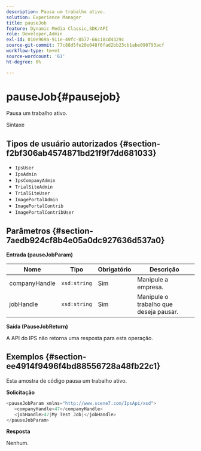 ```yaml
---
description: Pausa um trabalho ativo.
solution: Experience Manager
title: pauseJob
feature: Dynamic Media Classic,SDK/API
role: Developer,Admin
exl-id: 010e969a-911e-49fc-8577-66c18cd4329c
source-git-commit: 77c88d5fe20e048f6fad2bb23cb1abe090793acf
workflow-type: tm+mt
source-wordcount: '61'
ht-degree: 0%

---
```


# pauseJob{#pausejob}

Pausa um trabalho ativo.

Sintaxe

## Tipos de usuário autorizados {#section-f2bf306ab4574871bd21f9f7dd681033}

* `IpsUser`
* `IpsAdmin`
* `IpsCompanyAdmin`
* `TrialSiteAdmin`
* `TrialSiteUser`
* `ImagePortalAdmin`
* `ImagePortalContrib`
* `ImagePortalContribUser`

## Parâmetros {#section-7aedb924cf8b4e05a0dc927636d537a0}

**Entrada (pauseJobParam)**

| Nome | Tipo | Obrigatório | Descrição |
|---|---|---|---|
| companyHandle | `xsd:string` | Sim | Manipule a empresa. |
| jobHandle | `xsd:string` | Sim | Manipule o trabalho que deseja pausar. |

**Saída (PauseJobReturn)**

A API do IPS não retorna uma resposta para esta operação.

## Exemplos {#section-ee4914f9496f4bd88556728a48fb22c1}

Esta amostra de código pausa um trabalho ativo.

**Solicitação**

```java
<pauseJobParam xmlns="http://www.scene7.com/IpsApi/xsd">
   <companyHandle>47</companyHandle>
   <jobHandle>47|My Test Job|</jobHandle>
</pauseJobParam>
```

**Resposta**

Nenhum.
